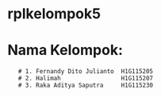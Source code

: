 # rplkelompok5
# Nama Kelompok:
       # 1. Fernandy Dito Julianto  H1G115205
       # 2. Halimah                 H1G115207
       # 3. Raka Aditya Saputra     H1G115230
